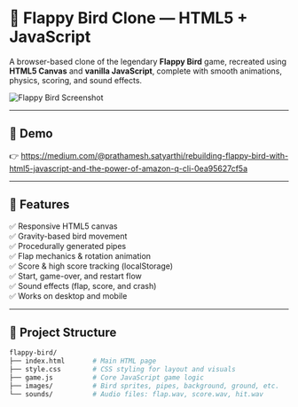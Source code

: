 
# 🐤 Flappy Bird Clone — HTML5 + JavaScript

A browser-based clone of the legendary **Flappy Bird** game, recreated using **HTML5 Canvas** and **vanilla JavaScript**, complete with smooth animations, physics, scoring, and sound effects.

![Flappy Bird Screenshot](https://miro.medium.com/max/1400/1*KPJ7cGf0Tdz5bHk_AvIKEA.jpeg)

---

## 🚀 Demo

👉  https://medium.com/@prathamesh.satyarthi/rebuilding-flappy-bird-with-html5-javascript-and-the-power-of-amazon-q-cli-0ea95627cf5a

---

## 📌 Features

✅ Responsive HTML5 canvas  
✅ Gravity-based bird movement  
✅ Procedurally generated pipes  
✅ Flap mechanics & rotation animation  
✅ Score & high score tracking (localStorage)  
✅ Start, game-over, and restart flow  
✅ Sound effects (flap, score, and crash)  
✅ Works on desktop and mobile

---

## 📂 Project Structure

```bash
flappy-bird/
├── index.html       # Main HTML page
├── style.css        # CSS styling for layout and visuals
├── game.js          # Core JavaScript game logic
├── images/          # Bird sprites, pipes, background, ground, etc.
└── sounds/          # Audio files: flap.wav, score.wav, hit.wav
